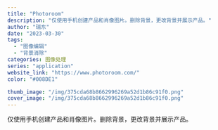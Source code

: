 ```yaml
---
title: "Photoroom"
description: "仅使用手机创建产品和肖像图片。删除背景，更改背景并展示产品。"
author: "瑞东"
date: "2023-03-30"
tags:
  - "图像编辑"
  - "背景消除"
categories: 图像处理
series: "application"
website_link: "https://www.photoroom.com/"
color: "#008DE1"

thumb_image: "/img/375cda68b8662996269a52d1b86c91f0.png"
cover_image: "/img/375cda68b8662996269a52d1b86c91f0.png"
---
```


仅使用手机创建产品和肖像图片。删除背景，更改背景并展示产品。